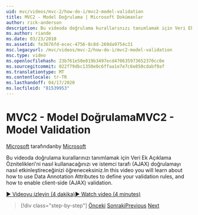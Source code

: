 ```yaml
---
uid: mvc/videos/mvc-2/how-do-i/mvc2-model-validation
title: MVC2 - Model Doğrulama | Microsoft Dokümanlar
author: rick-anderson
description: Bu videoda doğrulama kurallarınızı tanımlamak için Veri Ek Açıklama Öznitelikleri'ni nasıl kullanacağınızı ve istemci tarafı (AJAX) doğrulamayı nasıl etkinleştireceğinizi öğreneceksiniz.
ms.author: riande
ms.date: 03/23/2010
ms.assetid: fe3676fd-ecec-4756-8c8d-269da9754c31
msc.legacyurl: /mvc/videos/mvc-2/how-do-i/mvc2-model-validation
msc.type: video
ms.openlocfilehash: 23b761e50e819b3497ecd470635973652370cc0e
ms.sourcegitcommit: 022f79dbc1350e0c6ffaa1e7e7c6e850cdabf9af
ms.translationtype: MT
ms.contentlocale: tr-TR
ms.lasthandoff: 04/17/2020
ms.locfileid: "81539953"
---
```

# <a name="mvc2---model-validation"></a><span data-ttu-id="e8dff-103">MVC2 - Model Doğrulama</span><span class="sxs-lookup"><span data-stu-id="e8dff-103">MVC2 - Model Validation</span></span>

<span data-ttu-id="e8dff-104">[Microsoft](https://github.com/microsoft) tarafından</span><span class="sxs-lookup"><span data-stu-id="e8dff-104">by [Microsoft](https://github.com/microsoft)</span></span>

<span data-ttu-id="e8dff-105">Bu videoda doğrulama kurallarınızı tanımlamak için Veri Ek Açıklama Öznitelikleri'ni nasıl kullanacağınızı ve istemci tarafı (AJAX) doğrulamayı nasıl etkinleştireceğinizi öğreneceksiniz.</span><span class="sxs-lookup"><span data-stu-id="e8dff-105">In this video you will learn about how to use Data Annotation Attributes to define your validation rules, and how to enable client-side (AJAX) validation.</span></span>

[<span data-ttu-id="e8dff-106">&#9654; Videoyu izleyin (4 dakika)</span><span class="sxs-lookup"><span data-stu-id="e8dff-106">&#9654; Watch video (4 minutes)</span></span>](https://channel9.msdn.com/Blogs/ASP-NET-Site-Videos/mvc2-model-validation)

> [!div class="step-by-step"]
> <span data-ttu-id="e8dff-107">[Önceki](mvc2-stronglytyped-helpers.md)
> [Sonraki](mvc2-template-customization.md)</span><span class="sxs-lookup"><span data-stu-id="e8dff-107">[Previous](mvc2-stronglytyped-helpers.md)
[Next](mvc2-template-customization.md)</span></span>
